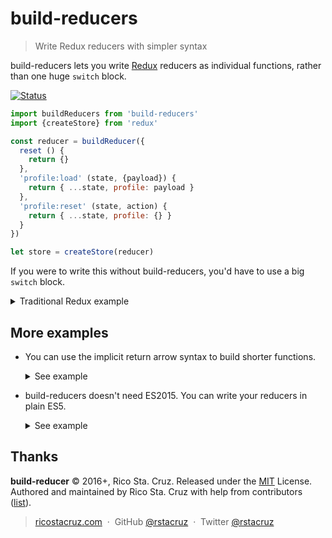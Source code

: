 # build-reducers

> Write Redux reducers with simpler syntax

build-reducers lets you write [Redux] reducers as individual functions, rather than one huge `switch` block.

[![Status](https://travis-ci.org/rstacruz/build-reducer.svg?branch=master)](https://travis-ci.org/rstacruz/build-reducer "See test builds")

```js
import buildReducers from 'build-reducers'
import {createStore} from 'redux'

const reducer = buildReducer({
  reset () {
    return {}
  },
  'profile:load' (state, {payload}) {
    return { ...state, profile: payload }
  },
  'profile:reset' (state, action) {
    return { ...state, profile: {} }
  }
})

let store = createStore(reducer)
```

If you were to write this without build-reducers, you'd have to use a big `switch` block.

<details>
<summary>Traditional Redux example</summary>

```js
/* Traditional Redux reducer without build-reducers */
function reducer (state, action) {
  switch (action.type) {
    case 'reset':
      return {}
    case 'profile:load':
      return { ...state, profile: action.payload }
    case 'profile:reset':
      return { ...state, profile: {} }
    default:
      return state
  }
}

let store = createStore(reducer)
```
</details>

## More examples

- You can use the implicit return arrow syntax to build shorter functions.

  <details>
  <summary>See example</summary>

  ```js
  /* build-reducers reducer */
  const reducer = buildReducer({
    'reset': () => {}
    'profile:load': (state, {payload}) => { ...state, profile: payload }
    'profile:reset': (state, action) => { ...state, profile: {} }
  })
  ```
  </details>

- build-reducers doesn't need ES2015. You can write your reducers in plain ES5.

  <details>
  <summary>See example</summary>

  ```js
  /* build-reducers */
  const reducer = buildReducer({
    'reset': function () {
      return {}
    },
    'profile:load': function (state, {payload}) {
      return Object.assign({}, state, { profile: payload })
    },
    'profile:reset': function (state, action) {
      return Object.assign({}, state, { profile: {} })
    }
  })
  ```
  </details>

[Redux]: http://redux.js.org

## Thanks

**build-reducer** © 2016+, Rico Sta. Cruz. Released under the [MIT] License.<br>
Authored and maintained by Rico Sta. Cruz with help from contributors ([list][contributors]).

> [ricostacruz.com](http://ricostacruz.com) &nbsp;&middot;&nbsp;
> GitHub [@rstacruz](https://github.com/rstacruz) &nbsp;&middot;&nbsp;
> Twitter [@rstacruz](https://twitter.com/rstacruz)

[MIT]: http://mit-license.org/
[contributors]: http://github.com/rstacruz/build-reducer/contributors
